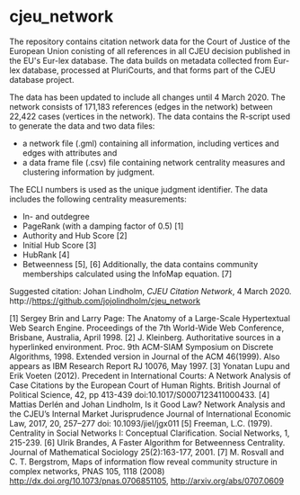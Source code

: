 # cjeu_network

The repository contains citation network data for the Court of Justice of the European Union conisting of all references in all CJEU decision published in the EU's Eur-lex database. The data builds on metadata collected from Eur-lex database, processed at PluriCourts, and that forms part of the CJEU database project. 

The data has been updated to include all changes until 4 March 2020. The network consists of 171,183 references (edges in the network) between 22,422 cases (vertices in the network). The data contains the R-script used to generate the data and two data files:
* a network file (.gml) containing all information, including vertices and edges with attributes and
* a data frame file (.csv) file containing network centrality measures and clustering information by judgment.

The ECLI numbers is used as the unique judgment identifier. The data includes the following centrality measurements:
* In- and outdegree
* PageRank (with a damping factor of 0.5) [1]
* Authority and Hub Score [2]
* Initial Hub Score [3]
* HubRank [4]
* Betweenness [5], [6]
Additionally, the data contains community memberships calculated using the InfoMap equation. [7]

Suggested citation: Johan Lindholm, _CJEU Citation Network_, 4 March 2020. http://https://github.com/jojolindholm/cjeu_network

[1] Sergey Brin and Larry Page: The Anatomy of a Large-Scale Hypertextual Web Search Engine. Proceedings of the 7th World-Wide Web Conference, Brisbane, Australia, April 1998.
[2] J. Kleinberg. Authoritative sources in a hyperlinked environment. Proc. 9th ACM-SIAM Symposium on Discrete Algorithms, 1998. Extended version in Journal of the ACM 46(1999). Also appears as IBM Research Report RJ 10076, May 1997.
[3] Yonatan Lupu and Erik Voeten (2012). Precedent in International Courts: A Network Analysis of Case Citations by the European Court of Human Rights. British Journal of Political Science, 42, pp 413-439 doi:10.1017/S0007123411000433.
[4] Mattias Derlén and Johan Lindholm, Is it Good Law? Network Analysis and the CJEU’s Internal Market Jurisprudence
Journal of International Economic Law, 2017, 20, 257–277 doi: 10.1093/jiel/jgx011
[5] Freeman, L.C. (1979). Centrality in Social Networks I: Conceptual Clarification. Social Networks, 1, 215-239.
[6] Ulrik Brandes, A Faster Algorithm for Betweenness Centrality. Journal of Mathematical Sociology 25(2):163-177, 2001.
[7] M. Rosvall and C. T. Bergstrom, Maps of information flow reveal community structure in complex networks, PNAS 105, 1118 (2008) http://dx.doi.org/10.1073/pnas.0706851105, http://arxiv.org/abs/0707.0609
